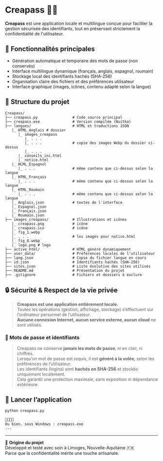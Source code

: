 # Creapass 🔐🌐

**Creapass** est une application locale et multilingue conçue pour faciliter la gestion sécurisée des identifiants, tout en préservant strictement la confidentialité de l'utilisateur.

## 🧰 Fonctionnalités principales
- Génération automatique et temporaire des mots de passe (non conservés)
- Interface multilingue dynamique (français, anglais, espagnol, roumain)
- Stockage local des identifiants hachés (SHA-256)
- Organisation claire des fichiers et des préférences utilisateur
- Interface graphique (images, icônes, contenu adapté selon la langue)

## 📂 Structure du projet
```
Creapass/
├── creapass.py                # Code source principal
├── creapass.exe               # Version compilée (Nuitka)
├── langues/                   # HTML et traductions JSON
   |_ HTML_Anglais # dossier
      |_ images_creapass
         |_ . . .
         |_ . . .              # copie des images Webp du dossier ci-dessus
         |_ . . .
      |_ conseils_ini.html
      |_ notice.html
   |_ HLML_Espagnol
      |_ . . .                 # même contenu que ci-dessus selon la langue
   |_ HTML_Français
      |_ . . .                 # même contenu que ci-dessus selon la langue
   |_ HTML_Roumain
      |_ . . .                 # même contenu que ci-dessus selon la langue
   |_ Anglais.json             # textes de l'interface
   |_ Espagnol.json
   |_ Français.json
   |_ Roumain.json
├── images_creapass/           # Illustrations et icônes
   |_ creapass.png             # icône
   |_ creapass.ico             # icône
   |_ fig_1.webp
   |_ . . .                    # les images pour notice.html
   |_ fig_8.webp
   |_ logo.png # logo
├── active_html/               # HTML généré dynamiquement 
├── user_data/                 # Préférences locales de l'utilisateur
├── lang.json                  # Copie du fichier langue en cours
├── id.json                    # Identifiants hachés (SHA-256)
├── sites.json                 # Liste évolutive des sites utilisés
├── README.md                  # Présentation du projet
├── .gitignore                 # Fichiers et dossiers à exclure
```

## 🔒 Sécurité & Respect de la vie privée

> **Creapass est une application entièrement locale.**  
> Toutes les opérations (gestion, affichage, stockage) s’effectuent sur l’ordinateur personnel de l’utilisateur.  
> **Aucune connexion Internet, aucun service externe, aucun cloud** ne sont utilisés.

### 🔑 Mots de passe et identifiants

> Creapass ne conserve **jamais les mots de passe**, ni en clair, ni chiffrés.  
> Lorsqu’un mot de passe est requis, il est **généré à la volée**, selon les préférences de l’utilisateur.  
> Les identifiants (logins) sont **hachés en SHA-256** et stockés uniquement localement.  
> Cela garantit une protection maximale, sans exposition ni dépendance extérieure.

## 🚀 Lancer l’application
```bash
python creapass.py


Ou bien, sous Windows : creapass.exe
---
```
---

🧭 **Origine du projet**  
Développé et testé avec soin à Limoges, Nouvelle-Aquitaine 🇫🇷  
Parce que la confidentialité mérite une touche artisanale.


